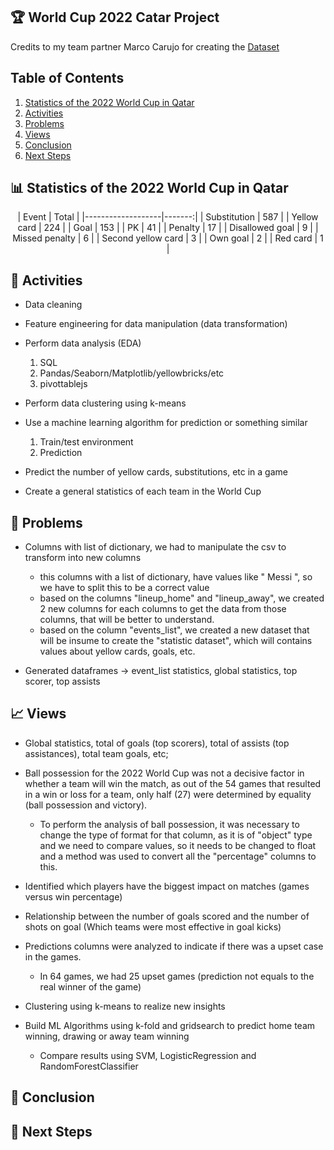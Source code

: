 ## 🏆 World Cup 2022 Catar Project 

Credits to my team partner Marco Carujo for creating the [Dataset](https://www.kaggle.com/datasets/mcarujo/fifa-world-cup-2022-catar)

## Table of Contents
1. [Statistics of the 2022 World Cup in Qatar](#statistics)
2. [Activities](#activities)
3. [Problems](#problems)
4. [Views](#views)
5. [Conclusion](#conclusion)
6. [Next Steps](#next-steps)

<a name="statistics"></a>
## 📊 Statistics of the 2022 World Cup in Qatar
<div align="center">
|        Event       | Total |
|-------------------|-------:|
|    Substitution    |  587  |
|     Yellow card    |  224  |
|        Goal        |  153  |
|         PK         |   41  |
|       Penalty      |   17  |
|   Disallowed goal  |   9   |
|   Missed penalty   |   6   |
| Second yellow card |   3   |
|      Own goal      |   2   |
|      Red card      |   1   |
</div>

<a name="activities"></a>
## 🔧 Activities

- Data cleaning

- Feature engineering for data manipulation (data transformation)

- Perform data analysis (EDA)
    1. SQL
    2. Pandas/Seaborn/Matplotlib/yellowbricks/etc
    3. pivottablejs

- Perform data clustering using k-means

- Use a machine learning algorithm for prediction or something similar
    1. Train/test environment
    2. Prediction

- Predict the number of yellow cards, substitutions, etc in a game

- Create a general statistics of each team in the World Cup

<a name="problems"></a>
## 🤔 Problems

* Columns with list of dictionary, we had to manipulate the csv to transform into new columns
    - this columns with a list of dictionary, have values like " Messi ", so we have to split this to be a correct value
    - based on the columns "lineup_home" and "lineup_away", we created 2 new columns for each columns to get the data from those columns, that will be better to understand.
    - based on the column "events_list", we created a new dataset that will be insume to create the "statistic dataset", which will contains values about yellow cards, goals, etc.
    
* Generated dataframes -> event_list statistics, global statistics, top scorer, top assists

<a name="views"></a>
## 📈 Views

* Global statistics, total of goals (top scorers), total of assists (top assistances), total team goals, etc;

* Ball possession for the 2022 World Cup was not a decisive factor in whether a team will win the match, as out of the 54 games that resulted in a win or loss for a team, only half (27) were determined by equality (ball possession and victory).
    - To perform the analysis of ball possession, it was necessary to change the type of format for that column, as it is of "object" type and we need to compare values, so it needs to be changed to float and a method was used to convert all the "percentage" columns to this.

* Identified which players have the biggest impact on matches (games versus win percentage)

* Relationship between the number of goals scored and the number of shots on goal (Which teams were most effective in goal kicks)

* Predictions columns were analyzed to indicate if there was a upset case in the games.
    - In 64 games, we had 25 upset games (prediction not equals to the real winner of the game)

* Clustering using k-means to realize new insights

* Build ML Algorithms using k-fold and gridsearch to predict home team winning, drawing or away team winning
    - Compare results using SVM, LogisticRegression and RandomForestClassifier

<a name="conclusion"></a>
## 🏁 Conclusion

<a name="next-steps"></a>
## 🚀 Next Steps

